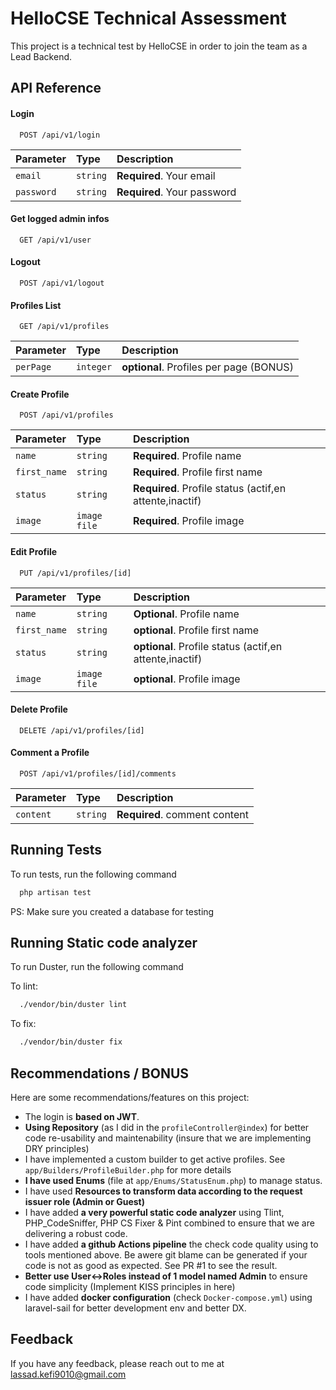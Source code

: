
# HelloCSE Technical Assessment

This project is a technical test by HelloCSE in order to join the team as a Lead Backend.


## API Reference

#### Login

```http
  POST /api/v1/login
```

| Parameter | Type     | Description                |
| :-------- | :------- | :------------------------- |
| `email`   | `string` | **Required**. Your email   |
| `password`| `string` | **Required**. Your password|

#### Get logged admin infos

```http
  GET /api/v1/user
```


#### Logout

```http
  POST /api/v1/logout
```

#### Profiles List

```http
  GET /api/v1/profiles
```

| Parameter | Type     | Description                |
| :-------- | :------- | :------------------------- |
| `perPage`   | `integer` | **optional**. Profiles per page (BONUS)  |

#### Create Profile

```http
  POST /api/v1/profiles
```

| Parameter | Type     | Description                |
| :-------- | :------- | :------------------------- |
| `name`   | `string` | **Required**. Profile name |
| `first_name`   | `string` | **Required**. Profile  first name |
| `status`   | `string` | **Required**. Profile status (actif,en attente,inactif) |
| `image`   | `image file` | **Required**. Profile image |

#### Edit Profile

```http
  PUT /api/v1/profiles/[id]
```

| Parameter | Type     | Description                |
| :-------- | :------- | :------------------------- |
| `name`   | `string` | **Optional**. Profile name |
| `first_name`   | `string` | **optional**. Profile  first name |
| `status`   | `string` | **optional**. Profile status (actif,en attente,inactif) |
| `image`   | `image file` | **optional**. Profile image |

#### Delete Profile

```http
  DELETE /api/v1/profiles/[id]
```

#### Comment a Profile

```http
  POST /api/v1/profiles/[id]/comments
```

| Parameter | Type     | Description                   |
| :-------- | :------- | :-------------------------    |
| `content` | `string` | **Required**. comment content |

## Running Tests

To run tests, run the following command

```bash
  php artisan test
```

PS: Make sure you created a database for testing

## Running Static code analyzer

To run Duster, run the following command

To lint:

```bash
  ./vendor/bin/duster lint
```

To fix:

```bash
  ./vendor/bin/duster fix
```
## Recommendations / BONUS

Here are some recommendations/features on this project:

- The login is **based on JWT**.
- **Using Repository** (as I did in the ``profileController@index``) for better code re-usability and maintenability (insure that we are implementing DRY principles)
- I have implemented a custom builder to get active profiles. See ``app/Builders/ProfileBuilder.php`` for more details
- **I have used Enums** (file at ``app/Enums/StatusEnum.php``) to manage status.
- I have used **Resources to transform data according to the request issuer role (Admin or Guest)**
- I have added **a very powerful static code analyzer** using Tlint, PHP_CodeSniffer, PHP CS Fixer & Pint combined to ensure that we are delivering a robust code.
- I have added **a github Actions pipeline** the check code quality using to tools mentioned above. Be awere git blame can be generated if your code is not as good as expected. See PR #1 to see the result.
- **Better use User<->Roles instead of 1 model named Admin** to ensure code simplicity (Implement KISS principles in here)
- I have added **docker configuration** (check ``Docker-compose.yml``) using laravel-sail for better development env and better DX. 



## Feedback

If you have any feedback, please reach out to me at lassad.kefi9010@gmail.com

